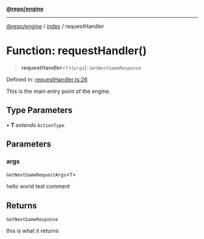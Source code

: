 [**@repo/engine**](../../README.md)

***

[@repo/engine](../../modules.md) / [index](../README.md) / requestHandler

# Function: requestHandler()

> **requestHandler**\<`T`\>(`args`): `GetNextGameResponse`

Defined in: [requestHandler.ts:26](https://github.com/alexqguo/drinking-board-game-v3/blob/56df34968617deee505d881352afe56efb53b2a4/packages/engine/src/requestHandler.ts#L26)

This is the main entry point of the engine.

## Type Parameters

• **T** *extends* `ActionType`

## Parameters

### args

`GetNextGameRequestArgs`\<`T`\>

hello world test comment

## Returns

`GetNextGameResponse`

this is what it returns
